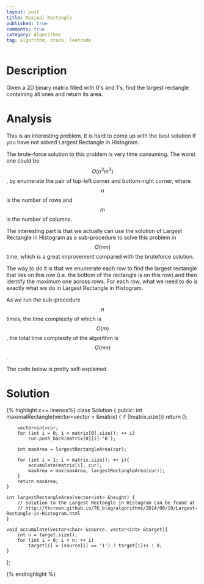 ```yaml
---
layout: post
title: Maximal Rectangle 
published: true
comments: true
category: Algorithms
tag: algorithm, stack, leetcode
---
```


# Description

Given a 2D binary matrix filled with 0's and 1's, find the largest rectangle containing all ones and return its area.

# Analysis

This is an interesting problem. It is hard to come up with the best solution if you have not solved Largest Rectangle in Histogram.

The brute-force solution to this problem is very time consuming. The worst one could be $$O(n^3m^3)$$, by enumerate the pair of top-left corner and bottom-right corner, where $$n$$ is the number of rows and $$m$$ is the number of columns.

The interesting part is that we actually can use the solution of Largest Rectangle in Histogram as a sub-procedure to solve this problem in $$O(nm)$$ time, which is a great improvement compared with the bruteforce solution.

The way to do it is that we enumerate each row to find the largest rectangle that lies on this row (i.e. the bottom of the rectangle is on this row) and then identify the maximum one across rows. For each row, what we need to do is exactly what we do in Largest Rectangle in Histogram.

As we run the sub-procedure $$n$$ times, the time complexity of which is $$O(m)$$, the total time complexity of the algorithm is $$O(nm)$$.

The code below is pretty self-explained.

# Solution
{% highlight c++ linenos%}
class Solution {
public:
    int maximalRectangle(vector<vector<char> > &matrix) {
        if (!matrix.size()) return 0;
        
        vector<int>cur;
        for (int i = 0; i < matrix[0].size(); ++ i)
            cur.push_back(matrix[0][i]-'0');
        
        int maxArea = largestRectangleArea(cur);
        
        for (int i = 1; i < matrix.size(); ++ i){
            accumulate(matrix[i], cur);
            maxArea = max(maxArea, largestRectangleArea(cur));
        }
        return maxArea;
    }

    int largestRectangleArea(vector<int> &height) {
        // Solution to the Largest Rectangle in Histogram can be found at 
        // http://tkcrown.github.io/TK_blog/algorithms/2014/08/19/Largest-Rectangle-in-Histogram.html
    }

    void accumulate(vector<char> &source, vector<int> &target){
        int n = target.size();
        for (int i = 0; i < n; ++ i)
            target[i] = (source[i] == '1') ? target[i]+1 : 0;
    }
};

{% endhighlight %}
